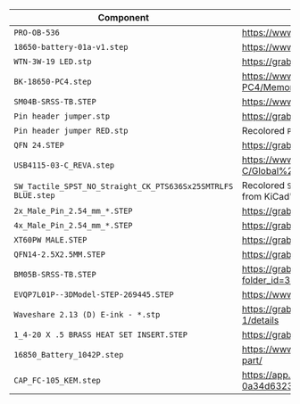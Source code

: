 | Component                                                    | Source                                                                                              |
|--------------------------------------------------------------|-----------------------------------------------------------------------------------------------------|
| `PRO-OB-536`                                                 | https://www.snapeda.com/parts/PRO-OB-536/Abracon/view-part/                                         |
| `18650-battery-01a-v1.step`                                  | https://www.printables.com/model/54312-18650-battery                                                |
| `WTN-3W-19 LED.stp`                                          | https://grabcad.com/library/led-wtn-3w-19-1                                                         |
| `BK-18650-PC4.step`                                          | https://www.snapeda.com/parts/BK-18650-PC4/Memory%20Protection%20Devices/view-part/                 |
| `SM04B-SRSS-TB.STEP`                                         | https://www.snapeda.com/parts/SM04B-SRSS-TB/JST/view-part/                                          |
| `Pin header jumper.stp`                                      | https://grabcad.com/library/2-54-pin-header-jumper-1                                                |
| `Pin header jumper RED.stp`                                  | Recolored `Pin header jumper.stp`                                                                   |
| `QFN 24.STEP`                                                | https://grabcad.com/library/qfn-24-1                                                                |
| `USB4115-03-C_REVA.step`                                     | https://www.snapeda.com/parts/USB4115-03-C/Global%20Connector%20Technology/view-part/               |
| `SW_Tactile_SPST_NO_Straight_CK_PTS636Sx25SMTRLFS BLUE.step` | Recolored `SW_Tactile_SPST_NO_Straight_CK_PTS636Sx25SMTRLFS.step` from KiCad's `Button_Switch_SMD`  |
| `2x_Male_Pin_2.54_mm_*.STEP`                                 | https://grabcad.com/library/male-pin-2-54-mm-1                                                      |
| `4x_Male_Pin_2.54_mm_*.STEP`                                 | https://grabcad.com/library/male-pin-2-54-mm-1                                                      |
| `XT60PW MALE.STEP`                                           | https://grabcad.com/library/xt60pw-and-xt60-dc-connectors-1                                         |
| `QFN14-2.5X2.5MM.STEP`                                       | https://grabcad.com/library/qfn14-2-5x2-5mm-1                                                       |
| `BM05B-SRSS-TB.STEP`                                         | https://grabcad.com/library/jst-sh-smd-connectors-1/details?folder_id=3903826                       |
| `EVQP7L01P--3DModel-STEP-269445.STEP`                        | https://www.snapeda.com/parts/EVQ-P7L01P/Panasonic/view-part/                                       |
| `Waveshare 2.13 (D) E-ink - *.stp`                           | https://grabcad.com/library/2-13in-e-ink-display-black-flexible-1/details                           |
| `1_4-20 X .5 BRASS HEAT SET INSERT.STEP`                     | https://grabcad.com/library/1-4-20-x-1-2-brass-heat-set-insert-1                                    |
| `16850_Battery_1042P.step`                                   | https://www.snapeda.com/parts/1042P/Keystone%20Electronics/view-part/                               |
| `CAP_FC-105_KEM.step`                                        | https://app.ultralibrarian.com/details/44c5a6eb-3aad-11ed-b159-0a34d6323d74/Kemet/FC0H105ZFTBR44-SS |
